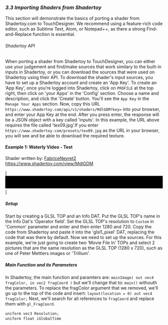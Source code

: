### *3.3 Importing Shaders from Shadertoy*

This section will demonstrate the basics of porting a shader from Shadertoy.com to TouchDesigner. We recommend using a feature-rich code editor, such as Sublime Text, Atom, or Notepad++, as there a strong Find-and-Replace function is essential.
###### Shadertoy API
When porting a shader from Shadertoy to TouchDesigner, you can either use your judgement and find/make sources that work similary to the built-in inputs in Shadertoy, or you can download the sources that were used on Shadertoy using their API. To download the shader's input sources, you have to set up a Shadertoy account and create an 'App Key'. 
To create an ‘App Key’, once you’re logged into Shadertoy, click on `PROFILE` at the top right, then click on 'your Apps' in the 'Config' section. Choose a name and description, and click the 'Create' button. 
You'll see the `App Key` in the `Manage Your Apps` section. Now, copy this URL `https://www.shadertoy.com/api/v1/shaders/MdlGDM?key=` into your browser, and enter your App Key at the end. After you press enter, the response will be a JSON object with a key called 'inputs'.  In this example, the URL above requires the file called 'tex09.jpg’.If you enter `https://www.shadertoy.com/presets/tex09.jpg` as the URL in your browser, you will see and be able to download the required texture.

#### Example 1: Waterly Video - Test
Shader written by: [FabriceNeyret2](https://www.shadertoy.com/user/FabriceNeyret2)
https://www.shadertoy.com/view/MdlGDM

[![alt text](../img/12.6_shade/test.jpg)]

##### Setup
Start by creating a GLSL TOP and an Info DAT. Put the GLSL TOP's name in the Info Dat's ‘Operator field’. Set the GLSL TOP's resolution to `Custom` in 'Common' parameter and enter and then enter 1280 and 720. Copy the code from Shadertoy and paste it into the 'glsl1_pixel' DAT, replacing the code that was there by default.
Now we need to set up the sources. For this example, we're just going to create two ‘Movie File In’ TOPs and select 2 pictures that are the same resolution as the GLSL TOP (1280 x 720), such as one of Peter Mettlers images or 'Trillium'.

##### Main Function and its Parameters
In Shadertoy, the main function and paramters are:
`mainImage( out vec4 fragColor, in vec2 fragCoord )` 
but we'll change that to:
`main()`
withouth the parameters. To replace the fragColor argument that we removed, we'll go up to the top of the code and insert: 
`layout(location = 0) out vec4 fragColor;` 
Next, we'll search for all references to `fragCoord` and replace them with `gl_FragCoord`.

```
uniform vec3 Resolution;
uniform float iGlobalTime
``` 

